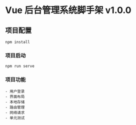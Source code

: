 # Vue 后台管理系统脚手架 v1.0.0

## 项目配置
```
npm install
```

### 项目启动
```
npm run serve
```

### 项目功能
```
- 用户登录
- 界面布局
- 本地存储
- 路由管理
- 网络请求
- 单元测试
```
